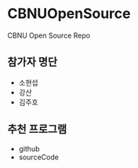# CBNUOpenSource
CBNU Open Source Repo

## 참가자 명단
* 소현섭
* 강산
* 김주호

## 추천 프로그램
* github
* sourceCode